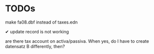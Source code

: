 # TODOs

make fa08.dbf instead of taxes.edn

✔︎ update record is not working

are there tax account on activa/passiva. When yes, do I have to create datensatz B differently, then?